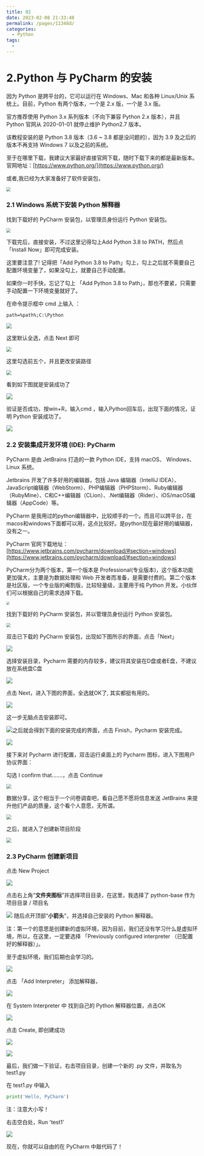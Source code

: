```yaml
---
title: 02
date: 2023-02-08 21:33:48
permalink: /pages/11348d/
categories:
  - Python
tags:
  - 
---
```

# 2.Python 与 PyCharm 的安装 #

因为 Python 是跨平台的，它可以运行在 Windows、Mac 和各种 Linux/Unix 系统上。目前，Python 有两个版本，一个是 2.x 版，一个是 3.x 版。

官方推荐使用 Python 3.x 系列版本（不向下兼容 Python 2.x 版本），并且 Python 官网从 2020-01-01 就停止维护 Python2.7 版本。

该教程安装的是 Python 3.8 版本（3.6 ~ 3.8 都是没问题的），因为 3.9 及之后的版本不再支持 Windows 7 以及之前的系统。

至于在哪里下载，我建议大家最好直接官网下载，随时下载下来的都是最新版本。官网地址：[https://www.python.org/](https://www.python.org/)

或者,我已经为大家准备好了软件安装包，

<img src="https://gitee.com/geek-tech/typorapicgoimages1/raw/master/images/202209160118052.PNG" style="zoom:67%;" />

### 2.1 Windows 系统下安装 Python 解释器

找到下载好的 PyCharm 安装包，以管理员身份运行 Python 安装包。

<img src="C:\Users\Administrator\Pictures\Screenshots\202209152143085.PNG" style="zoom: 67%;" />

下载完后，直接安装，不过这里记得勾上Add Python 3.8 to PATH，然后点「Install Now」即可完成安装。

这里要注意了! 记得把「Add Python 3.8 to Path」勾上，勾上之后就不需要自己配置环境变量了，如果没勾上，就要自己手动配置。

如果你一时手快，忘记了勾上 「Add Python 3.8 to Path」，那也不要紧，只需要手动配置一下环境变量就好了。

在命令提示框中 cmd  上输入 ：

```
path=%path%;C:\Python 
```

<img src="https://gitee.com/geek-tech/typorapicgoimages1/raw/master/images/202209152243704.PNG" style="zoom:90%;" />

这里默认全选，点击 Next 即可

<img src="https://gitee.com/geek-tech/typorapicgoimages1/raw/master/images/202209162219612.PNG" style="zoom:80%;" />

这里勾选前五个，并且更改安装路径

<img src="https://gitee.com/geek-tech/typorapicgoimages1/raw/master/images/202209152305053.PNG" style="zoom:80%;" />

看到如下图就是安装成功了

![](https://gitee.com/geek-tech/typorapicgoimages1/raw/master/images/202210161614651.PNG)

验证是否成功，按win+R，输入cmd ，输入Python回车后，出现下面的情况，证明 Python 安装成功了。

![](https://gitee.com/geek-tech/typorapicgoimages1/raw/master/images/202210161620136.PNG)

### 2.2 安装集成开发环境 (IDE): PyCharm

PyCharm 是由 JetBrains 打造的一款 Python IDE，支持 macOS、 Windows、 Linux 系统。

Jetbrains 开发了许多好用的编辑器，包括 Java 编辑器（IntelliJ IDEA）、JavaScript编辑器（WebStorm）、PHP编辑器（PHPStorm）、Ruby编辑器（RubyMine）、C和C++编辑器（CLion）、.Net编辑器（Rider）、iOS/macOS编辑器（AppCode）等。

PyCharm 是我用过的python编辑器中，比较顺手的一个。而且可以跨平台，在macos和windows下面都可以用，这点比较好。是python现在最好用的编辑器，没有之一。

PyCharm 官网下载地址：[https://www.jetbrains.com/pycharm/download/#section=windows](https://www.jetbrains.com/pycharm/download/#section=windows)

PyCharm分为两个版本，第一个版本是 Professional(专业版本)，这个版本功能更加强大，主要是为数据处理和 Web 开发者而准备，是需要付费的。第二个版本是社区版，一个专业版的阉割版，比较轻量级，主要用于纯 Python 开发。小伙伴们可以根据自己的需求选择下载。

<img src="https://gitee.com/geek-tech/typorapicgoimages1/raw/master/images/202209152316466.PNG" style="zoom:50%;" />

找到下载好的 PyCharm 安装包，并以管理员身份运行 Python 安装包。

<img src="https://gitee.com/geek-tech/typorapicgoimages1/raw/master/images/202209160115468.PNG" style="zoom:67%;" />

双击已下载的 PyCharm 安装包，出现如下图所示的界面，点击「Next」

![](https://gitee.com/geek-tech/typorapicgoimages1/raw/master/images/202209160120790.PNG)

选择安装目录，Pycharm 需要的内存较多，建议将其安装在D盘或者E盘，不建议放在系统盘C盘

![](https://gitee.com/geek-tech/typorapicgoimages1/raw/master/images/202209160124931.PNG)



 点击 Next，进入下图的界面，全选就OK了, 其实都挺有用的。

![](https://gitee.com/geek-tech/typorapicgoimages1/raw/master/images/202209160130588.PNG)

这一步无脑点击安装即可。

![](https://gitee.com/geek-tech/typorapicgoimages1/raw/master/images/202209160135734.PNG)之后就会得到下面的安装完成的界面，点击 Finish，Pycharm 安装完成。 

![](https://gitee.com/geek-tech/typorapicgoimages1/raw/master/images/202210161638984.PNG)

接下来对 Pycharm 进行配置，双击运行桌面上的 Pycharm 图标，进入下图用户协议界面： 

勾选 I confirm that.......，点击 Continue

<img src="https://gitee.com/geek-tech/typorapicgoimages1/raw/master/images/202210161644248.PNG" style="zoom:80%;" />

数据分享，这个相当于一个问卷调查吧，看自己愿不愿将信息发送 JetBrains 来提升他们产品的质量，这个看个人意愿，无所谓。

<img src="https://gitee.com/geek-tech/typorapicgoimages1/raw/master/images/202210161657911.PNG" style="zoom:80%;" />

之后，就进入了创建新项目阶段

<img src="https://gitee.com/geek-tech/typorapicgoimages1/raw/master/images/202210161659059.PNG" style="zoom:80%;" />

### 2.3 PyCharm 创建新项目

点击 New Project

 

![](https://gitee.com/geek-tech/typorapicgoimages1/raw/master/images/202210161739717.PNG)

点击右上角“**文件夹图标**”并选择项目目录，在这里，我选择了 python-base 作为项目目录 / 项目名

![](https://gitee.com/geek-tech/typorapicgoimages1/raw/master/images/202210162100251.PNG) 随后点开顶部“**小箭头**”，并选择自己安装的 Python 解释器。

注：第一个的意思是创建新的虚拟环境，因为目前，我们还没有学习什么是虚拟环境，所以，在这里，一定要选择 「Previously configured interpreter （已配置好的解释器）」。

至于虚拟环境，我们后期也会学习的。

![](https://gitee.com/geek-tech/typorapicgoimages1/raw/master/images/202210162122807.PNG)

点击 「Add Interpreter」 添加解释器，

![](https://gitee.com/geek-tech/typorapicgoimages1/raw/master/images/202210162132382.PNG)

在 System Interpreter 中 找到自己的 Python 解释器位置，点击OK

![](https://gitee.com/geek-tech/typorapicgoimages1/raw/master/images/202210162134452.PNG)

点击 Create, 即创建成功

![](https://gitee.com/geek-tech/typorapicgoimages1/raw/master/images/202210162136806.PNG)

![](https://gitee.com/geek-tech/typorapicgoimages1/raw/master/images/202210162138597.PNG)

最后，我们做一下验证，右击项目目录，创建一个新的 .py 文件，并取名为 test1.py

在 test1.py 中输入 

```python
print('Hello, PyCharm')
```

注：注意大小写！

右击空白处，Run 'test1'

![](https://gitee.com/geek-tech/typorapicgoimages1/raw/master/images/202210162150799.PNG)

现在，你就可以自由的在 PyCharm 中敲代码了！